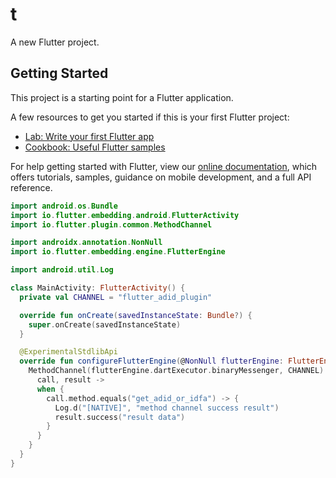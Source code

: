 # t

A new Flutter project.

## Getting Started

This project is a starting point for a Flutter application.

A few resources to get you started if this is your first Flutter project:

- [Lab: Write your first Flutter app](https://flutter.dev/docs/get-started/codelab)
- [Cookbook: Useful Flutter samples](https://flutter.dev/docs/cookbook)

For help getting started with Flutter, view our
[online documentation](https://flutter.dev/docs), which offers tutorials,
samples, guidance on mobile development, and a full API reference.

```kt
import android.os.Bundle
import io.flutter.embedding.android.FlutterActivity
import io.flutter.plugin.common.MethodChannel

import androidx.annotation.NonNull
import io.flutter.embedding.engine.FlutterEngine

import android.util.Log

class MainActivity: FlutterActivity() {
  private val CHANNEL = "flutter_adid_plugin"

  override fun onCreate(savedInstanceState: Bundle?) {
    super.onCreate(savedInstanceState)
  }

  @ExperimentalStdlibApi
  override fun configureFlutterEngine(@NonNull flutterEngine: FlutterEngine) {
    MethodChannel(flutterEngine.dartExecutor.binaryMessenger, CHANNEL).setMethodCallHandler{
      call, result -> 
      when {
        call.method.equals("get_adid_or_idfa") -> {
          Log.d("[NATIVE]", "method channel success result")
          result.success("result data")
        }
      }
    }
  }
}
```
